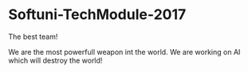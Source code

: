 # Softuni-TechModule-2017
The best team!

We are the most powerfull weapon int the world.
We are working on AI which will destroy the world!
